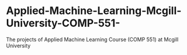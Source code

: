 # Applied-Machine-Learning-Mcgill-University-COMP-551-
The projects of Applied Machine Learning Course (COMP 551) at Mcgill University
